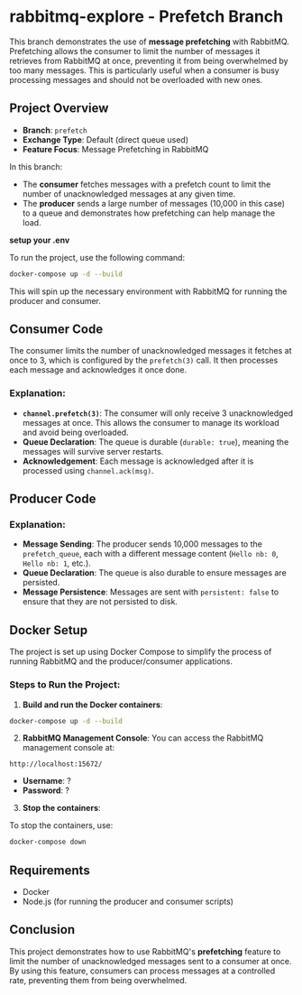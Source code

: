 # rabbitmq-explore - Prefetch Branch

This branch demonstrates the use of **message prefetching** with RabbitMQ. Prefetching allows the consumer to limit the number of messages it retrieves from RabbitMQ at once, preventing it from being overwhelmed by too many messages. This is particularly useful when a consumer is busy processing messages and should not be overloaded with new ones.

## Project Overview

- **Branch**: `prefetch`
- **Exchange Type**: Default (direct queue used)
- **Feature Focus**: Message Prefetching in RabbitMQ

In this branch:
- The **consumer** fetches messages with a prefetch count to limit the number of unacknowledged messages at any given time.
- The **producer** sends a large number of messages (10,000 in this case) to a queue and demonstrates how prefetching can help manage the load.

**setup your .env**

To run the project, use the following command:

```bash
docker-compose up -d --build
```

This will spin up the necessary environment with RabbitMQ for running the producer and consumer.

## Consumer Code

The consumer limits the number of unacknowledged messages it fetches at once to 3, which is configured by the `prefetch(3)` call. It then processes each message and acknowledges it once done.

### Explanation:

- **`channel.prefetch(3)`**: The consumer will only receive 3 unacknowledged messages at once. This allows the consumer to manage its workload and avoid being overloaded.
- **Queue Declaration**: The queue is durable (`durable: true`), meaning the messages will survive server restarts.
- **Acknowledgement**: Each message is acknowledged after it is processed using `channel.ack(msg)`.

## Producer Code

### Explanation:

- **Message Sending**: The producer sends 10,000 messages to the `prefetch_queue`, each with a different message content (`Hello nb: 0`, `Hello nb: 1`, etc.).
- **Queue Declaration**: The queue is also durable to ensure messages are persisted.
- **Message Persistence**: Messages are sent with `persistent: false` to ensure that they are not persisted to disk.

## Docker Setup

The project is set up using Docker Compose to simplify the process of running RabbitMQ and the producer/consumer applications.

### Steps to Run the Project:

1. **Build and run the Docker containers**:

```bash
docker-compose up -d --build
```

2. **RabbitMQ Management Console**: You can access the RabbitMQ management console at:

```text
http://localhost:15672/
```

- **Username**: ?
- **Password**: ?

3. **Stop the containers**:

To stop the containers, use:

```bash
docker-compose down
```

## Requirements

- Docker
- Node.js (for running the producer and consumer scripts)

## Conclusion

This project demonstrates how to use RabbitMQ's **prefetching** feature to limit the number of unacknowledged messages sent to a consumer at once. By using this feature, consumers can process messages at a controlled rate, preventing them from being overwhelmed.
